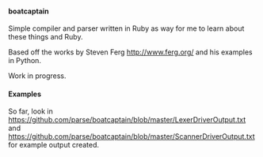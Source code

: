 #### boatcaptain
Simple compiler and parser written in Ruby as way for me to learn about these things and Ruby.

Based off the works by Steven Ferg <http://www.ferg.org/> and his examples in Python.

Work in progress.

#### Examples
So far, look in <https://github.com/parse/boatcaptain/blob/master/LexerDriverOutput.txt> and <https://github.com/parse/boatcaptain/blob/master/ScannerDriverOutput.txt> for example output created.
